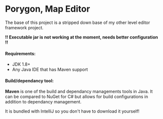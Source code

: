 # Porygon, Map Editor
The base of this project is a stripped down base of my other level editor framework project.

**!! Executable jar is not working at the moment, needs better configuration !!**

#### Requirements:

* JDK 1.8+
* Any Java IDE that has Maven support

#### Build/dependancy tool:

**Maven** is one of the build and dependancy managements tools in Java.
It can be compared to NuGet for C# but allows for build configurations
in addition to dependancy management.

It is bundled with IntelliJ so you don't have to download it yourself!